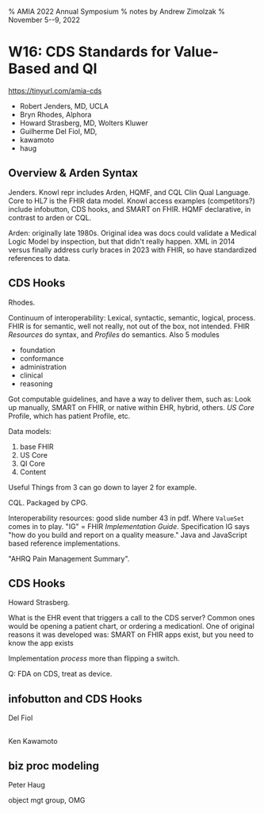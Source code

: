 % AMIA 2022 Annual Symposium
% notes by Andrew Zimolzak
% November 5--9, 2022

# W16: CDS Standards for Value-Based and QI

https://tinyurl.com/amia-cds

- Robert Jenders, MD, UCLA
- Bryn Rhodes, Alphora
- Howard Strasberg, MD, Wolters Kluwer
- Guilherme Del Fiol, MD,
- kawamoto
- haug

## Overview & Arden Syntax

Jenders. Knowl repr includes Arden, HQMF, and CQL Clin Qual Language.
Core to HL7 is the FHIR data model. Knowl access examples
(competitors?) include infobutton, CDS hooks, and SMART on FHIR. HQMF
declarative, in contrast to arden or CQL.

Arden: originally late 1980s. Original idea was docs could validate a
Medical Logic Model by inspection, but that didn't really happen. XML
in 2014 versus finally address curly braces in 2023 with FHIR, so have
standardized references to data.

## CDS Hooks

Rhodes.

Continuum of interoperability: Lexical, syntactic, semantic, logical,
process. FHIR is for semantic, well not really, not out of the box,
not intended. FHIR *Resources* do syntax, and *Profiles* do semantics.
Also 5 modules

- foundation
- conformance
- administration
- clinical
- reasoning

Got computable guidelines, and have a way to deliver them, such as:
Look up manually, SMART on FHIR, or native within EHR, hybrid, others.
*US Core* Profile, which has patient Profile, etc.

Data models:

1. base FHIR
2. US Core
3. QI Core
4. Content

Useful Things from 3 can go down to layer 2 for example.

CQL. Packaged by CPG.

Interoperability resources: good slide number 43 in pdf. Where
`ValueSet` comes in to play. "IG" = FHIR *Implementation Guide*.
Specification IG says "how do you build and report on a quality
measure." Java and JavaScript based reference implementations.

"AHRQ Pain Management Summary".

## CDS Hooks

Howard Strasberg.


What is the EHR event that triggers a call to the
CDS server? Common ones would be opening a patient chart, or ordering
a medicationl. One of original reasons it was developed was: SMART on
FHIR apps exist, but you need to know the app exists

Implementation *process* more than flipping a switch.

Q: FDA on CDS, treat as device.

## infobutton and CDS Hooks

Del Fiol

## 

Ken Kawamoto

## biz proc modeling

Peter Haug

object mgt group, OMG